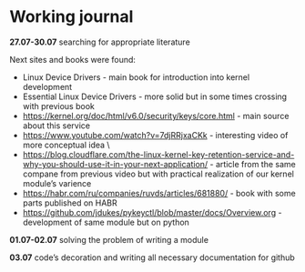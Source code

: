 # Working journal
**27.07-30.07** searching for appropriate literature

Next sites and books were found:

- Linux Device Drivers - main book for introduction into kernel development
- Essential Linux Device Drivers - more solid but in some times crossing with previous book
- https://kernel.org/doc/html/v6.0/security/keys/core.html - main source about this service
- https://www.youtube.com/watch?v=7djRRjxaCKk - interesting video of more conceptual idea \
- https://blog.cloudflare.com/the-linux-kernel-key-retention-service-and-why-you-should-use-it-in-your-next-application/ - article from the same compane from previous video but with practical realization of our kernel module’s varience
- https://habr.com/ru/companies/ruvds/articles/681880/ - book with some parts published on HABR
- https://github.com/jdukes/pykeyctl/blob/master/docs/Overview.org - development of same module but on python

**01.07-02.07** solving the problem of writing a module

**03.07** code’s decoration and writing all necessary documentation for github

